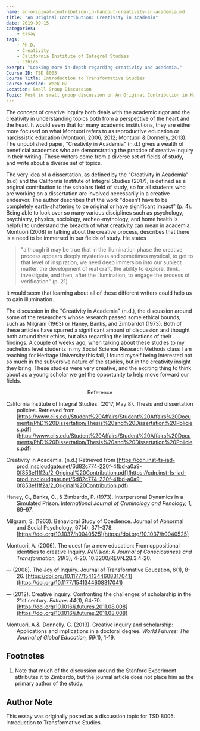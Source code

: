 ```yaml
---
name: an-original-contribution-in-handout-creativity-in-academia.md
title: "An Original Contribution: Creativity in Academia"
date: 2019-09-15
categories:
    - Essay
tags:
    - Ph.D.
    - Creativity
    - California Institute of Integral Studies
    - Ethics
exerpt: "Looking more in-depth regarding creativity and academia."
Course ID: TSD 8005  
Course Title: Introduction to Transformative Studies  
Course Session: Week 02  
Location: Small Group Discussion  
Topic: Post in small group discussion on An Original Contribution in Hand  
---
```


The concept of creative inquiry both deals with the academic rigor and the creativity in understanding topics both from a perspective of the heart and the head. It would seem that for many academic institutions, they are either more focused on what Montuori refers to as reproductive education or narcissistic education (Montuori, 2006, 2012; Montuori & Donnelly, 2013). The unpublished paper, "Creativity in Academia" (n.d.) gives a wealth of beneficial academics who are demonstrating the practice of creative inquiry in their writing. These writers come from a diverse set of fields of study, and write about a diverse set of topics.

The very idea of a dissertation, as defined by the "Creativity in Academia" (n.d) and the California Institute of Integral Studies (2017), is defined as a original contribution to the scholars field of study, so for all students who are working on a dissertation are involved necessarily in a creative endeavor. The author describes that the work "doesn’t have to be completely earth-shattering to be original or have significant impact" (p. 4). Being able to look over so many various disciplines such as psychology, psychiatry, physics, sociology, archeo-mythology, and home health is helpful to understand the breadth of what creativity can mean in academia. Montuori (2008) in talking about the creative process, describes that there is a need to be immersed in our fields of study. He states

> "although it may be true that in the illumination phase the creative process appears deeply mysterious and sometimes mystical, to get to that level of inspiration, we need deep immersion into our subject matter, the development of real craft, the ability to explore, think, investigate, and then, after the illumination, to engage the process of verification" (p. 21)

It would seem that learning about all of these different writers could help us to gain illumination.

The discussion in the "Creativity in Academia" (n.d.), the discussion around some of the researchers whose research passed some ethical bounds, such as Milgram (1963) or Haney, Banks, and Zimbardo<superscript>1</superscript> (1973). Both of these articles have spurred a significant amount of discussion and thought both around their ethics, but also regarding the implications of their findings. A couple of weeks ago, when talking about these studies to my bachelors level students in my Social Science Research Methods class I am teaching for Heritage University this fall, I found myself being interested not so much in the subversive nature of the studies, but in the creativity insight they bring. These studies were very creative, and the exciting thing to think about as a young scholar we get the opportunity to help move forward our fields.


<div style="text-align: center" markdown="1">

Reference

</div>

<div style="margin: 0 0 0 2em; text-indent: -2em;" markdown="1">

California Institute of Integral Studies. (2017, May 8). Thesis and dissertation policies. Retrieved from [https://www.ciis.edu/Student%20Affairs/Student%20Affairs%20Documents/PhD%20Dissertation/Thesis%20and%20Dissertation%20Policies.pdf](https://www.ciis.edu/Student%20Affairs/Student%20Affairs%20Documents/PhD%20Dissertation/Thesis%20and%20Dissertation%20Policies.pdf)

Creativity in Academia. (n.d.) Retrieved from [https://cdn.inst-fs-iad-prod.inscloudgate.net/6d82c774-220f-4fbd-a0a9-0f853ef1ff2a/2_Original%20Contribution.pdf](https://cdn.inst-fs-iad-prod.inscloudgate.net/6d82c774-220f-4fbd-a0a9-0f853ef1ff2a/2_Original%20Contribution.pdf)

Haney, C., Banks, C., & Zimbardo, P. (1973). Interpersonal Dynamics in a Simulated Prison. _International Journal of Criminology and Penology, 1_, 69–97.

Milgram, S. (1963). Behavioral Study of Obedience. Journal of Abnormal and Social Psychology, 67(4), 371–378. [https://doi.org/10.1037/h0040525](https://doi.org/10.1037/h0040525)

Montuori, A. (2006). The quest for a new education: From oppositional identities to creative Inquiry. _ReVision: A Journal of Consciousness and Transformation, 28_(3), 4-20. 10.3200/REVN.28.3.4-20.

— (2008). The Joy of Inquiry. Journal of Transformative Education, 6(1), 8–26. [https://doi.org/10.1177/1541344608317041](https://doi.org/10.1177/1541344608317041)

— (2012). Creative inquiry: Confronting the challenges of scholarship in the 21st century. _Futures 44_(1), 64-70. [https://doi.org/10.1016/j.futures.2011.08.008](https://doi.org/10.1016/j.futures.2011.08.008)

Montuori, A.&  Donnelly. G. (2013). Creative inquiry and scholarship: Applications and implications in a doctoral degree. _World Futures: The Journal of Global Education, 69_(1), 1-19.

</div>

## Footnotes

1. Note that much of the discussion around the Stanford Experiment attributes it to Zimbardo, but the journal article does not place him as the primary author of the study.

## Author Note

This essay was originally posted as a discussion topic for TSD 8005: Introduction to Transformative Studies.